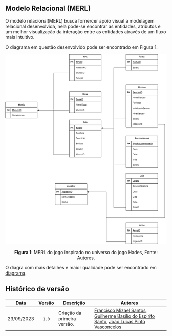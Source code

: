 ## Modelo Relacional (MERL)

<div>
<p>O modelo relacional(MERL) busca fornercer apoio visual a modelagem relacional desenvolvida, nela pode-se encontrar as entidades, atributos e um melhor visualização da interação entre as entidades através de um fluxo mais intuitivo.</p>
<p>O diagrama em questão desenvolvido pode ser encontrado em Figura 1.</p>

<div style="text-align: center;">
    <img src=../images/MER.png>
    <p><strong>Figura 1</strong>: MERL do jogo inspirado no universo do jogo Hades, Fonte: Autores.</p>
</div>
<p>O diagra com mais detalhes e maior qualidade pode ser encontrado em <a href="https://github.com/SBD1/2023.2-Hades/blob/main/images/MER.svg">diagrama</a>.</p>
</div>

## Histórico de versão 

| Data | Versão | Descrição | Autores |
|:------:|:--------:|-----------|-------|
| 23/09/2023 | `1.0` | Criação da primeira versão. | [Francisco Mizael Santos](https://github.com/frmiza), [Guilherme Basílio do Espirito Santo](https://github.com/GuilhermeBES), [Joao Lucas Pinto Vasconcelos](https://github.com/HacKairos) |



